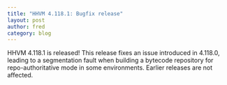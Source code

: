 ```yaml
---
title: "HHVM 4.118.1: Bugfix release"
layout: post
author: fred
category: blog
---
```


HHVM 4.118.1 is released! This release fixes an issue introduced in 4.118.0,
leading to a segmentation fault when building a bytecode repository for
repo-authoritative mode in some environments. Earlier releases are not affected.
